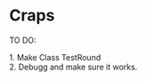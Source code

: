 # Craps

<h> TO DO: </h>
<p>
  1. Make Class TestRound <br/>
  2. Debugg and make sure it works.
</p>
